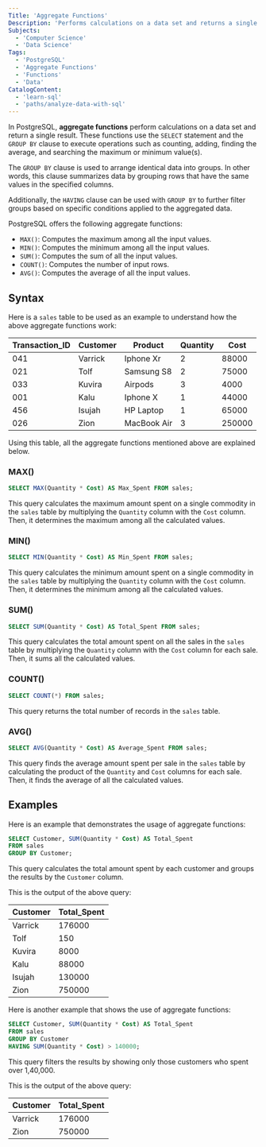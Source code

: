 ```yaml
---
Title: 'Aggregate Functions'
Description: 'Performs calculations on a data set and returns a single result.'
Subjects:
  - 'Computer Science'
  - 'Data Science'
Tags:
  - 'PostgreSQL'
  - 'Aggregate Functions'
  - 'Functions'
  - 'Data'
CatalogContent:
  - 'learn-sql'
  - 'paths/analyze-data-with-sql'
---
```


In PostgreSQL, **aggregate functions** perform calculations on a data set and return a single result. These functions use the `SELECT` statement and the `GROUP BY` clause to execute operations such as counting, adding, finding the average, and searching the maximum or minimum value(s).

The `GROUP BY` clause is used to arrange identical data into groups. In other words, this clause summarizes data by grouping rows that have the same values in the specified columns.

Additionally, the `HAVING` clause can be used with `GROUP BY` to further filter groups based on specific conditions applied to the aggregated data.

PostgreSQL offers the following aggregate functions:

- `MAX()`: Computes the maximum among all the input values.
- `MIN()`: Computes the minimum among all the input values.
- `SUM()`: Computes the sum of all the input values.
- `COUNT()`: Computes the number of input rows.
- `AVG()`: Computes the average of all the input values.

## Syntax

Here is a `sales` table to be used as an example to understand how the above aggregate functions work:

| Transaction_ID | Customer | Product     | Quantity | Cost   |
| -------------- | -------- | ----------- | -------- | ------ |
| 041            | Varrick  | Iphone Xr   | 2        | 88000  |
| 021            | Tolf     | Samsung S8  | 2        | 75000  |
| 033            | Kuvira   | Airpods     | 3        | 4000   |
| 001            | Kalu     | Iphone X    | 1        | 44000  |
| 456            | Isujah   | HP Laptop   | 1        | 65000  |
| 026            | Zion     | MacBook Air | 3        | 250000 |

Using this table, all the aggregate functions mentioned above are explained below.

### MAX()

```sql
SELECT MAX(Quantity * Cost) AS Max_Spent FROM sales;
```

This query calculates the maximum amount spent on a single commodity in the `sales` table by multiplying the `Quantity` column with the `Cost` column. Then, it determines the maximum among all the calculated values.

### MIN()

```sql
SELECT MIN(Quantity * Cost) AS Min_Spent FROM sales;
```

This query calculates the minimum amount spent on a single commodity in the `sales` table by multiplying the `Quantity` column with the `Cost` column. Then, it determines the minimum among all the calculated values.

### SUM()

```sql
SELECT SUM(Quantity * Cost) AS Total_Spent FROM sales;
```

This query calculates the total amount spent on all the sales in the `sales` table by multiplying the `Quantity` column with the `Cost` column for each sale. Then, it sums all the calculated values.

### COUNT()

```sql
SELECT COUNT(*) FROM sales;
```

This query returns the total number of records in the `sales` table.

### AVG()

```sql
SELECT AVG(Quantity * Cost) AS Average_Spent FROM sales;
```

This query finds the average amount spent per sale in the `sales` table by calculating the product of the `Quantity` and `Cost` columns for each sale. Then, it finds the average of all the calculated values.

## Examples

Here is an example that demonstrates the usage of aggregate functions:

```sql
SELECT Customer, SUM(Quantity * Cost) AS Total_Spent
FROM sales
GROUP BY Customer;
```

This query calculates the total amount spent by each customer and groups the results by the `Customer` column.

This is the output of the above query:

| Customer | Total_Spent |
| -------- | ----------- |
| Varrick  | 176000      |
| Tolf     | 150         |
| Kuvira   | 8000        |
| Kalu     | 88000       |
| Isujah   | 130000      |
| Zion     | 750000      |

Here is another example that shows the use of aggregate functions:

```sql
SELECT Customer, SUM(Quantity * Cost) AS Total_Spent
FROM sales
GROUP BY Customer
HAVING SUM(Quantity * Cost) > 140000;
```

This query filters the results by showing only those customers who spent over 1,40,000.

This is the output of the above query:

| Customer | Total_Spent |
| -------- | ----------- |
| Varrick  | 176000      |
| Zion     | 750000      |
